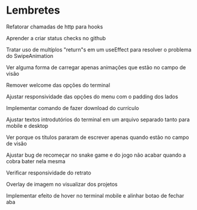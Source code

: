 # Lembretes

Refatorar chamadas de http para hooks

Aprender a criar status checks no github

Tratar uso de multíplos "return"s em um useEffect para resolver o problema do SwipeAnimation

Ver alguma forma de carregar apenas animações que estão no campo de visão

Remover welcome das opções do terminal

Ajustar responsividade das opções do menu com o padding dos lados

Implementar comando de fazer download do currículo

Ajustar textos introdutórios do terminal em um arquivo separado tanto para mobile e desktop

Ver porque os títulos pararam de escrever apenas quando estão no campo de visão

Ajustar bug de recomeçar no snake game e do jogo não acabar quando a cobra bater nela mesma

Verificar responsividade do retrato

Overlay de imagem no visualizar dos projetos

Implementar efeito de hover no terminal mobile e alinhar botao de fechar aba
